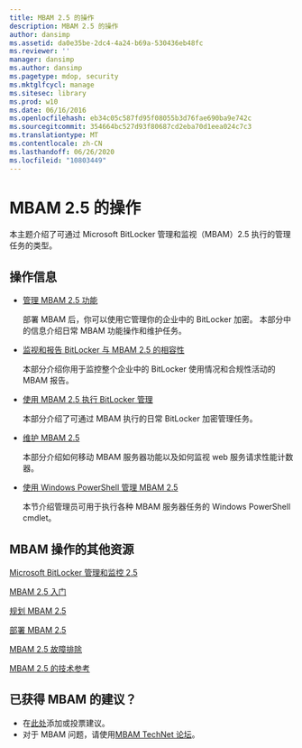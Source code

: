 ```yaml
---
title: MBAM 2.5 的操作
description: MBAM 2.5 的操作
author: dansimp
ms.assetid: da0e35be-2dc4-4a24-b69a-530436eb48fc
ms.reviewer: ''
manager: dansimp
ms.author: dansimp
ms.pagetype: mdop, security
ms.mktglfcycl: manage
ms.sitesec: library
ms.prod: w10
ms.date: 06/16/2016
ms.openlocfilehash: eb34c05c587fd95f08055b3d76fae690ba9e742c
ms.sourcegitcommit: 354664bc527d93f80687cd2eba70d1eea024c7c3
ms.translationtype: MT
ms.contentlocale: zh-CN
ms.lasthandoff: 06/26/2020
ms.locfileid: "10803449"
---
```

# MBAM 2.5 的操作


本主题介绍了可通过 Microsoft BitLocker 管理和监视（MBAM）2.5 执行的管理任务的类型。

## 操作信息


-   [管理 MBAM 2.5 功能](administering-mbam-25-features.md)

    部署 MBAM 后，你可以使用它管理你的企业中的 BitLocker 加密。 本部分中的信息介绍日常 MBAM 功能操作和维护任务。

-   [监视和报告 BitLocker 与 MBAM 2.5 的相容性](monitoring-and-reporting-bitlocker-compliance-with-mbam-25.md)

    本部分介绍你用于监控整个企业中的 BitLocker 使用情况和合规性活动的 MBAM 报告。

-   [使用 MBAM 2.5 执行 BitLocker 管理](performing-bitlocker-management-with-mbam-25.md)

    本部分介绍了可通过 MBAM 执行的日常 BitLocker 加密管理任务。

-   [维护 MBAM 2.5](maintaining-mbam-25.md)

    本部分介绍如何移动 MBAM 服务器功能以及如何监视 web 服务请求性能计数器。

-   [使用 Windows PowerShell 管理 MBAM 2.5](using-windows-powershell-to-administer-mbam-25.md)

    本节介绍管理员可用于执行各种 MBAM 服务器任务的 Windows PowerShell cmdlet。

## MBAM 操作的其他资源


[Microsoft BitLocker 管理和监控 2.5](index.md)

[MBAM 2.5 入门](getting-started-with-mbam-25.md)

[规划 MBAM 2.5](planning-for-mbam-25.md)

[部署 MBAM 2.5](deploying-mbam-25.md)

[MBAM 2.5 故障排除](troubleshooting-mbam-25.md)

[MBAM 2.5 的技术参考](technical-reference-for-mbam-25.md)

## 已获得 MBAM 的建议？
- 在[此处](http://mbam.uservoice.com/forums/268571-microsoft-bitlocker-administration-and-monitoring)添加或投票建议。 
- 对于 MBAM 问题，请使用[MBAM TechNet 论坛](https://social.technet.microsoft.com/Forums/home?forum=mdopmbam)。

 

 





